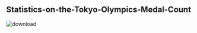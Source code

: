 ## Statistics-on-the-Tokyo-Olympics-Medal-Count

![download](https://user-images.githubusercontent.com/100701309/192977044-f043a59d-effa-4899-a923-e97cece8e852.png)
